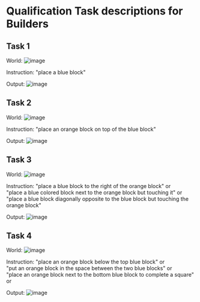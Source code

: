 # Qualification Task descriptions for Builders

## Task 1
World:
![image](https://drive.google.com/uc?export=view&id=1bvrkm-Ndfn_6xZwAI3Ugwrx735W6HtR9)

Instruction: 
"place a blue block"

Output:
![image](https://drive.google.com/uc?export=view&id=1IvkIPk2qvsnGzNnYb2wT06-S3Bmtt1Pe)

## Task 2
World:
![image](https://drive.google.com/uc?export=view&id=1IvkIPk2qvsnGzNnYb2wT06-S3Bmtt1Pe)

Instruction: "place an orange block on top of the blue block"

Output:
![image](https://drive.google.com/uc?export=view&id=13bpVlGtIjDNV7R-W5i2yeJ1Iwlbn2Bnr)

## Task 3
World:
![image](https://drive.google.com/uc?export=view&id=13bpVlGtIjDNV7R-W5i2yeJ1Iwlbn2Bnr)

Instruction: 
"place a blue block to the right of the orange block" or </br>
"place a blue colored block next to the orange block but touching it" or </br>
"place a blue block diagonally opposite to the blue block but touching the orange block"

Output:
![image](https://drive.google.com/uc?export=view&id=17mdYgkK0wrFaQzH0D31t24vDkdFwkM1Q)

## Task 4
World:
![image](https://drive.google.com/uc?export=view&id=17mdYgkK0wrFaQzH0D31t24vDkdFwkM1Q)

Instruction:
"place an orange block below the top blue block" or </br>
"put an orange block in the space between the two blue blocks" or </br>
"place an orange block next to the bottom blue block to complete a square" or </br>

Output:
![image](https://drive.google.com/uc?export=view&id=1Uy4v2aJaS-wGxe9nvg7QLsQYeRdSitwQ)
